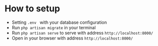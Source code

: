 # How to setup

* Setting `.env ` with your database configuration
* Run `php artisan migrate` in your terminal
* Run `php artisan serve` to serve with address `http://localhost:8000/`
* Open in your browser with address `http://localhost:8000/`